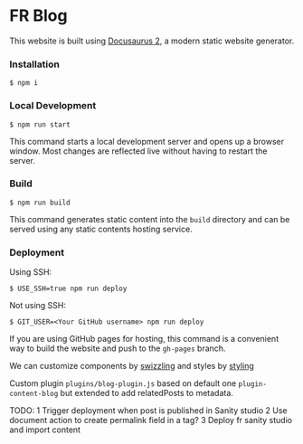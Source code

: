 # FR Blog

This website is built using [Docusaurus 2](https://docusaurus.io/), a modern static website generator.

### Installation

```
$ npm i
```

### Local Development

```
$ npm run start
```

This command starts a local development server and opens up a browser window. Most changes are reflected live without having to restart the server.

### Build

```
$ npm run build
```

This command generates static content into the `build` directory and can be served using any static contents hosting service.

### Deployment

Using SSH:

```
$ USE_SSH=true npm run deploy
```

Not using SSH:

```
$ GIT_USER=<Your GitHub username> npm run deploy
```

If you are using GitHub pages for hosting, this command is a convenient way to build the website and push to the `gh-pages` branch.

We can customize components by [swizzling](https://docusaurus.io/docs/swizzling) and styles by [styling](https://docusaurus.io/docs/swizzling)

Custom plugin `plugins/blog-plugin.js` based on default one `plugin-content-blog` but extended to add relatedPosts to metadata.

TODO:
1 Trigger deployment when post is published in Sanity studio
2 Use document action to create permalink field in a tag?
3 Deploy fr sanity studio and import content

